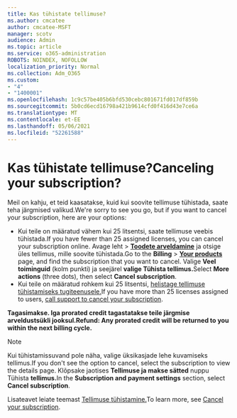 ```yaml
---
title: Kas tühistate tellimuse?
ms.author: cmcatee
author: cmcatee-MSFT
manager: scotv
audience: Admin
ms.topic: article
ms.service: o365-administration
ROBOTS: NOINDEX, NOFOLLOW
localization_priority: Normal
ms.collection: Adm_O365
ms.custom:
- "4"
- "1400001"
ms.openlocfilehash: 1c9c57be405b6bfd530cebc801671fd017df859b
ms.sourcegitcommit: 5b0cd6ecd16798a421b9614cfd0f416d43e7ce6a
ms.translationtype: MT
ms.contentlocale: et-EE
ms.lasthandoff: 05/06/2021
ms.locfileid: "52261588"
---
```

# <a name="canceling-your-subscription"></a><span data-ttu-id="782e3-102">Kas tühistate tellimuse?</span><span class="sxs-lookup"><span data-stu-id="782e3-102">Canceling your subscription?</span></span>

<span data-ttu-id="782e3-103">Meil on kahju, et teid kaasatakse, kuid kui soovite tellimuse tühistada, saate teha järgmised valikud.</span><span class="sxs-lookup"><span data-stu-id="782e3-103">We're sorry to see you go, but if you want to cancel your subscription, here are your options:</span></span>
  
- <span data-ttu-id="782e3-104">Kui teile on määratud vähem kui 25 litsentsi, saate tellimuse veebis tühistada.</span><span class="sxs-lookup"><span data-stu-id="782e3-104">If you have fewer than 25 assigned licenses, you can cancel your subscription online.</span></span> <span data-ttu-id="782e3-105">Avage leht  \> **[Toodete arveldamine](https://go.microsoft.com/fwlink/p/?linkid=842054)** ja otsige üles tellimus, mille soovite tühistada.</span><span class="sxs-lookup"><span data-stu-id="782e3-105">Go to the **Billing** \> **[Your products](https://go.microsoft.com/fwlink/p/?linkid=842054)** page, and find the subscription that you want to cancel.</span></span> <span data-ttu-id="782e3-106">Valige **Veel toiminguid** (kolm punkti) ja seejärel **valige Tühista tellimus.**</span><span class="sxs-lookup"><span data-stu-id="782e3-106">Select **More actions** (three dots), then select **Cancel subscription**.</span></span>
- <span data-ttu-id="782e3-107">Kui teile on määratud rohkem kui 25 litsentsi, [helistage tellimuse tühistamiseks tugiteenusele.](/microsoft-365/admin/contact-support-for-business-products?view=o365-worldwide)</span><span class="sxs-lookup"><span data-stu-id="782e3-107">If you have more than 25 licenses assigned to users, [call support to cancel your subscription](/microsoft-365/admin/contact-support-for-business-products?view=o365-worldwide).</span></span>
  
<span data-ttu-id="782e3-108">**Tagasimakse. Iga prorated credit tagastatakse teile järgmise arveldustsükli jooksul.**</span><span class="sxs-lookup"><span data-stu-id="782e3-108">**Refund: Any prorated credit will be returned to you within the next billing cycle.**</span></span>

> [!NOTE]
> <span data-ttu-id="782e3-109">Kui tühistamissuvand pole näha, valige üksikasjade lehe kuvamiseks tellimus.</span><span class="sxs-lookup"><span data-stu-id="782e3-109">If you don't see the option to cancel, select the subscription to view the details page.</span></span> <span data-ttu-id="782e3-110">Klõpsake jaotises **Tellimuse ja makse sätted** nuppu Tühista **tellimus.**</span><span class="sxs-lookup"><span data-stu-id="782e3-110">In the **Subscription and payment settings** section, select **Cancel subscription**.</span></span>

<span data-ttu-id="782e3-111">Lisateavet leiate teemast [Tellimuse tühistamine.](https://docs.microsoft.com/microsoft-365/commerce/subscriptions/cancel-your-subscription)</span><span class="sxs-lookup"><span data-stu-id="782e3-111">To learn more, see [Cancel your subscription](https://docs.microsoft.com/microsoft-365/commerce/subscriptions/cancel-your-subscription).</span></span>
